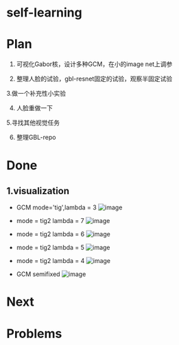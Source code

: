 # self-learning


# Plan
1. 可视化Gabor核，设计多种GCM，在小的image net上调参

2. 整理人脸的试验，gbl-resnet固定的试验，观察半固定试验

3.做一个补充性小实验

4. 人脸重做一下

5.寻找其他视觉任务

6. 整理GBL-repo


# Done
## 1.visualization

- GCM mode='tig',lambda = 3
![image](https://user-images.githubusercontent.com/18660986/50875910-65fd4580-1405-11e9-8956-178b2214057f.png)

- mode = tig2 lambda = 7
![image](https://user-images.githubusercontent.com/18660986/50944757-a5429980-14cc-11e9-9cb9-0fdc771b93b8.png)

- mode = tig2 lambda = 6
![image](https://user-images.githubusercontent.com/18660986/50944991-a627fb00-14cd-11e9-8069-59dc1b7a1801.png)

- mode = tig2 lambda = 5
![image](https://user-images.githubusercontent.com/18660986/50945052-eedfb400-14cd-11e9-9a5c-b21c977a0c5e.png)

- mode = tig2 lambda = 4
![image](https://user-images.githubusercontent.com/18660986/50945117-323a2280-14ce-11e9-8da3-e0a297d3c5e7.png)
- GCM semifixed
![image](https://user-images.githubusercontent.com/18660986/50875927-8927f500-1405-11e9-96a1-930753356cea.png)


# Next



# Problems
